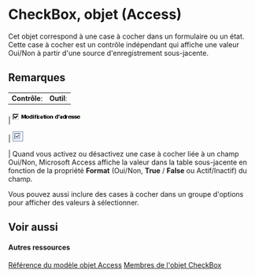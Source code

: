 
# CheckBox, objet (Access)

Cet objet correspond à une case à cocher dans un formulaire ou un état. Cette case à cocher est un contrôle indépendant qui affiche une valeur Oui/Non à partir d'une source d'enregistrement sous-jacente.


## Remarques


|||
|:-----|:-----|
|**Contrôle**:|**Outil**:|
|
![](images/t-chkbox_ZA06053977.gif)

|
![](images/chkbox_ZA06047229.gif)

|
Quand vous activez ou désactivez une case à cocher liée à un champ Oui/Non, Microsoft Access affiche la valeur dans la table sous-jacente en fonction de la propriété  **Format** (Oui/Non, **True** / **False** ou Actif/Inactif) du champ.

Vous pouvez aussi inclure des cases à cocher dans un groupe d'options pour afficher des valeurs à sélectionner.


## Voir aussi


#### Autres ressources


[Référence du modèle objet Access](http://msdn.microsoft.com/library/2de134a4-6c5c-d2a3-8377-f4dd973ba650%28Office.15%29.aspx)
[Membres de l'objet CheckBox](aeefeae7-4053-ec23-80ef-1da1099f54f0.md)